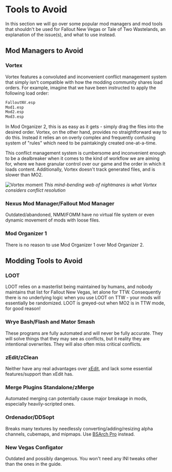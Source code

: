 ﻿# Tools to Avoid

In this section we will go over some popular mod managers and mod tools that shouldn't be used for
Fallout New Vegas or Tale of Two Wastelands, an explanation of the issue(s), and what to use instead.

## Mod Managers to Avoid

### Vortex

Vortex features a convoluted and inconvenient conflict management system that simply isn't compatible
with how the modding community shares load orders. For example, imagine that we have been instructed 
to apply the following load order:

```txt showLineNumbers
FalloutNV.esp
Mod1.esp
Mod2.esp
Mod3.esp
```

In Mod Organizer 2, this is as easy as it gets - simply drag the files into the desired order.
Vortex, on the other hand, provides no  straightforward way to do this. Instead it relies an on overly
complex and frequently confusing system of "rules" which need to be paintakingly created one-at-a-time.

This conflict management system is cumbersome and inconvenient enough to be a dealbreaker when it comes 
to the kind of workflow we are aiming for, where we have granular control over our game and the order in
which it loads content. Additionally, Vortex doesn't track generated files, and is slower than MO2.

![Vortex moment](https://cdn.discordapp.com/attachments/267355049666019329/1084050657574658068/unknown.jpg)
_This mind-bending web of nightmares is what Vortex considers conflict resolution_

### Nexus Mod Manager/Fallout Mod Manager

Outdated/abandoned, NMM/FOMM have no virtual file system or even dynamic movement of mods with loose files.

### Mod Organizer 1

There is no reason to use Mod Organizer 1 over Mod Organizer 2.

## Modding Tools to Avoid

### LOOT

LOOT relies on a masterlist being maintained by humans, and nobody maintains that list for Fallout New Vegas, let alone for TTW. Consequently there is no underlying logic when you use LOOT on TTW - your mods will essentially be randomized. LOOT is greyed-out
when MO2 is in TTW mode, for good reason!

### Wrye Bash/Flash and Mator Smash

These programs are fully automated and will never be fully accurate. They will solve things that they
may see as conflicts, but it reality they are intentional overwrites. They will also often miss critical conflicts.

### zEdit/zClean

Neither have any real advantages over [xEdit](https://www.nexusmods.com/newvegas/mods/34703), and lack some essential
features/support than xEdit has.

### Merge Plugins Standalone/zMerge

Automated merging can potentially cause major breakage in mods, especially heavily-scripted ones.

### Ordenador/DDSopt

Breaks many textures by needlessly converting/adding/resizing alpha channels, cubemaps, and mipmaps. Use
[BSArch Pro](https://www.nexusmods.com/fallout4/mods/63243) instead.

### New Vegas Configator

Outdated and possibly dangerous. You won't need any INI tweaks other than the ones in the guide.
